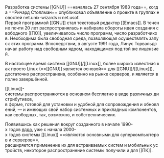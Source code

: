 Разработка системы [[GNU]] ==началась 27 сентября 1983 года==, когда ==Ричард Столлман== опубликовал объявление о проекте в группах новостей net.unix-wizards и net.usof. 
Первой программой [[GNU]] стал текстовый редактор [[Emacs]]. В течение почти 20 лет распространялась и набирала обороты идея создания свободного [[ПО]], увеличивалось число программ, число разработчиков. Необходима была свободная среда, позволяющая осуществлять запуск этих программ. Впоследствии, в августе 1991 года, Линус Торвальдс начал работу над свободным ядром, находящимся под той же лицензией.

В настоящее время система [[GNU]]/[[Linux]], более широко известная как просто Linux (==[[GNU]] является основой== для [[GNU]]/[[Linux]]), 
достаточно распространена, особенно на рынке серверов, и является вполне завершённой.

[[Linux]]-системы распространяются в основном бесплатно в виде различных дистрибутивов,
в форме, готовой для установки и удобной для сопровождения и обновлений, — и имеющих свой набор системных и прикладных компонентов, как свободных, так, возможно, и собственнических.

Появившись как решения вокруг созданного в начале 1990-х годов [ядра](Ядро), уже с начала 2000-х годов системы [[Linux]] ==являются основными для суперкомпьютеров и серверов==, 
расширяется применение их для встраиваемых систем и мобильных устройств, некоторое распространение системы получили и для [[ПК]].